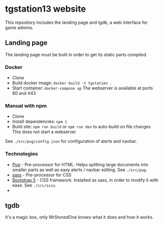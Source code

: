 # tgstation13 website

This repository includes the landing page and tgdb, a web interface for game admins.

## Landing page

The landing page must be built in order to get its static parts compiled.

### Docker

- Clone
- Build docker image: `docker build -t tgstation .`
- Start container: `docker-compose up`
  The webserver is available at ports 80 and 443

### Manual with npm

- Clone
- Install dependencies: `npm i`
- Build site: `npm run build` or `npm run dev` to auto-build on file changes
  This does not start a webserver

See `./src/pug/config.json` for configuration of alerts and navbar.

### Technologies

- [Pug](https://pughtml.com/) - Pre-processor for HTML. Helps splitting large documents into smaller parts as well as easy alerts / navbar editing. See `./src/pug`.
- [sass](https://sass-lang.com/) - Pre-processor for CSS
- [Bootstrap 5](https://getbootstrap.com/) - CSS framework. Installed as sass, in order to modify it with ease. See `./src/scss`.
-

## tgdb

It's a magic box, only MrStonedOne knows what it does and how it works.
